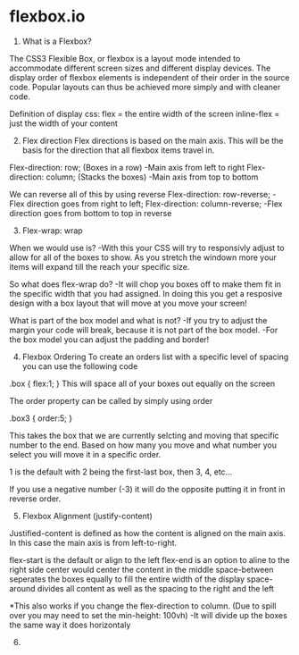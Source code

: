 # flexbox.io


1. What is a Flexbox?

The CSS3 Flexible Box, or flexbox is a layout mode intended to accommodate different screen sizes and different display devices. The display order of flexbox elements is independent of their order in the source code. Popular layouts can thus be achieved more simply and with cleaner code.

Definition of display css:
flex = the entire width of the screen
inline-flex = just the width of your content

2. Flex direction
Flex directions is based on the main axis. This will be the basis for the direction that all flexbox items travel in.

Flex-direction: row; (Boxes in a row)
-Main axis from left to right
Flex-direction: column; (Stacks the boxes)
-Main axis from top to bottom

We can reverse all of this by using reverse
Flex-direction: row-reverse; 
-Flex direction goes from right to left;
Flex-direction: column-reverse;
-Flex direction goes from bottom to top in reverse

3. Flex-wrap: wrap

When we would use is?
-With this your CSS will try to responsivly adjust to allow for all of the boxes to show. As you stretch the windown more your items will expand till the reach your specific size.

So what does flex-wrap do?
-It will chop you boxes off to make them fit in the specific width that you had assigned. In doing this you get a resposive design with a box layout that will move at you move your screen!

What is part of the box model and what is not?
-If you try to adjust the margin your code will break, because it is not part of the box model.
-For the box model you can adjust the padding and border!

4. Flexbox Ordering
To create an orders list with a specific level of spacing you can use the following code

.box {
    flex:1;
}
This will space all of your boxes out equally on the screen

The order property can be called by simply using order

.box3 {
    order:5;
}

This takes the box that we are currently selcting and moving that specific number to the end. Based on how many you move and what number you select you will move it in a specific order.

1 is the default with 2 being the first-last box, then 3, 4, etc...

If you use a negative number (-3) it will do the opposite putting it in front in reverse order.


5. Flexbox Alignment (justify-content)

Justified-content is defined as how the content is aligned on the main axis. In this case the main axis is from left-to-right.

flex-start is the default or align to the left
flex-end is an option to aline to the right side
center would center the content in the middle
space-between seperates the boxes equally to fill the entire width of the display
space-around divides all content as well as the spacing to the right and the left

*This also works if you change the flex-direction to column. (Due to spill over you may need to set the min-height: 100vh)
-It will divide up the boxes the same way it does horizontaly


6. 
